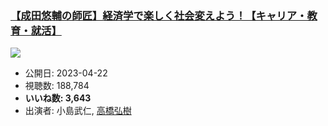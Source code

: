 ### [【成田悠輔の師匠】経済学で楽しく社会変えよう！【キャリア・教育・就活】](https://www.youtube.com/watch?v=Z9t_tjvpQP8)
[![](https://img.youtube.com/vi/Z9t_tjvpQP8/sddefault.jpg)](https://www.youtube.com/watch?v=Z9t_tjvpQP8)
-   公開日: 2023-04-22
-   視聴数: 188,784
-   **いいね数: 3,643**
-   出演者: 小島武仁, [高橋弘樹](/rehacq_fan/people/高橋弘樹 "wikilink")
